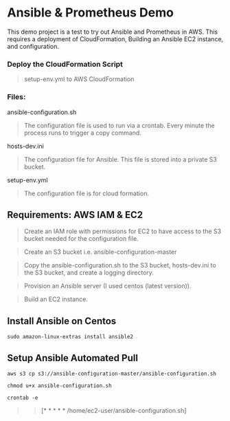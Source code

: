 # Ansible & Prometheus Demo
This demo project is a test to try out Ansible and Prometheus in AWS. This requires a deployment of CloudFormation, Building an Ansible EC2 instance, and configuration.


### Deploy the CloudFormation Script
> setup-env.yml to AWS CloudFormation

### Files:
ansible-configuration.sh 
> The configuration file is used to run via a crontab. Every minute the process runs to trigger a copy command.

hosts-dev.ini
> The configuration file for Ansible. This file is stored into a private S3 bucket.

setup-env.yml 
> The configuration file is for cloud formation.



## Requirements: AWS IAM & EC2
> Create an IAM role with permissions for EC2 to have access to the S3 bucket needed for the configuration file.
 
> Create an S3 bucket i.e. ansible-configuration-master
 
> Copy the ansible-configuration.sh to the S3 bucket, hosts-dev.ini to the S3 bucket, and create a logging directory.
 
> Provision an Ansible server (I used centos (latest version)). 
 
> Build an EC2 instance.


## Install Ansible on Centos
```
sudo amazon-linux-extras install ansible2
```

## Setup Ansible Automated Pull
```
aws s3 cp s3://ansible-configuration-master/ansible-configuration.sh
```
```
chmod u+x ansible-configuration.sh
```
```
crontab -e 
```

>> [* * * * * /home/ec2-user/ansible-configuration.sh]
